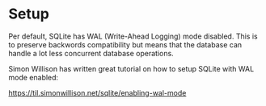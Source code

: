 # Setup

Per default, SQLite has WAL (Write-Ahead Logging) mode disabled.
This is to preserve backwords compatibility but means that the database can handle a lot less concurrent database operations.

Simon Willison has written great tutorial on how to setup SQLite with WAL mode enabled:

<https://til.simonwillison.net/sqlite/enabling-wal-mode>
